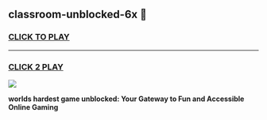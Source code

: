 
## classroom-unblocked-6x 👋
<h3>
<a href="https://premium.freeplayer.one?title=classroom-unblocked-6x&ref=14F">CLICK TO PLAY</a></h3>
<hr>

<h3>
<a href="https://premium.freeplayer.one?title=classroom-unblocked-6x&ref=14F">CLICK 2 PLAY</a>
  
</h3>

<a href="https://premium.freeplayer.one?title=classroom-unblocked-6x&ref=12F/"><img src="https://clearcache.store/games.png"></a>


**worlds hardest game unblocked: Your Gateway to Fun and Accessible Online Gaming**
